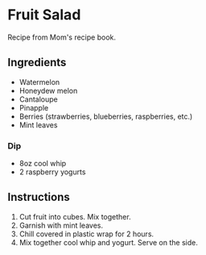 # Fruit Salad

Recipe from Mom's recipe book.

## Ingredients

- Watermelon
- Honeydew melon
- Cantaloupe
- Pinapple
- Berries (strawberries, blueberries, raspberries, etc.)
- Mint leaves

### Dip

- 8oz cool whip
- 2 raspberry yogurts

## Instructions

1. Cut fruit into cubes. Mix together. 
2. Garnish with mint leaves.
3. Chill covered in plastic wrap for 2 hours.
4. Mix together cool whip and yogurt. Serve on the side. 